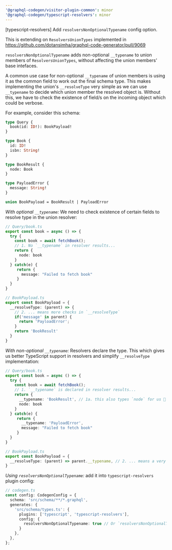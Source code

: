 ```yaml
---
'@graphql-codegen/visitor-plugin-common': minor
'@graphql-codegen/typescript-resolvers': minor
---
```


[typescript-resolvers] Add `resolversNonOptionalTypename` config option.

This is extending on `ResolversUnionTypes` implemented in https://github.com/dotansimha/graphql-code-generator/pull/9069

`resolversNonOptionalTypename` adds non-optional `__typename` to union members of `ResolversUnionTypes`, without affecting the union members' base intefaces.

A common use case for non-optional `__typename` of union members is using it as the common field to work out the final schema type. This makes implementing the union's `__resolveType` very simple as we can use `__typename` to decide which union member the resolved object is. Without this, we have to check the existence of field/s on the incoming object which could be verbose.

For example, consider this schema:

```graphql
type Query {
  book(id: ID!): BookPayload!
}

type Book {
  id: ID!
  isbn: String!
}

type BookResult {
  node: Book
}

type PayloadError {
  message: String!
}

union BookPayload = BookResult | PayloadError
```

*With optional `__typename`:* We need to check existence of certain fields to resolve type in the union resolver:

```ts
// Query/book.ts
export const book = async () => {
  try {
    const book = await fetchBook();
    // 1. No `__typename` in resolver results...
    return {
      node: book
    }
  } catch(e) {
     return {
       message: "Failed to fetch book"
     }
  }
}

// BookPayload.ts
export const BookPayload = {
  __resolveType: (parent) => {
    // 2. ... means more checks in `__resolveType`
    if('message' in parent) {
      return 'PayloadError';
    }
    return 'BookResult'
  }
}
```

*With non-optional `__typename`:* Resolvers declare the type. This which gives us better TypeScript support in resolvers and simplify `__resolveType` implementation:

```ts
// Query/book.ts
export const book = async () => {
  try {
    const book = await fetchBook();
    // 1. `__typename` is declared in resolver results...
    return {
      __typename: 'BookResult', // 1a. this also types `node` for us 🎉
      node: book
    }
  } catch(e) {
     return {
       __typename: 'PayloadError',
       message: "Failed to fetch book"
     }
  }
}

// BookPayload.ts
export const BookPayload = {
  __resolveType: (parent) => parent.__typename, // 2. ... means a very simple check in `__resolveType`
}
```

*Using `resolversNonOptionalTypename`:* add it into `typescript-resolvers` plugin config:

```ts
// codegen.ts
const config: CodegenConfig = {
  schema: 'src/schema/**/*.graphql',
  generates: {
    'src/schema/types.ts': {
      plugins: ['typescript', 'typescript-resolvers'],
      config: {
        resolversNonOptionalTypename: true // Or `resolversNonOptionalTypename: { unionMember: true }`
      }
    },
  },
};
```
